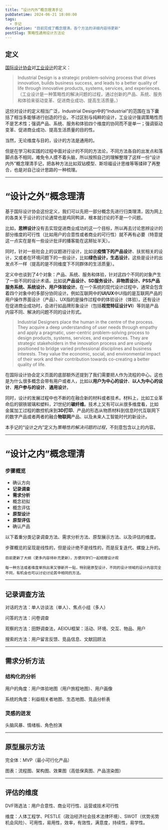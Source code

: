 ```yaml
---
title: “设计内外”概念理清手记
pubDatetime: 2024-06-21 18:00:00
tags:
  - 手记
description: "目前完成了概念理清，各个方法的详细内容待更新"
postSlug: 策略性通用设计方法论
---
```


## 定义

[国际设计协会](https://wdo.org/)对[工业设计](https://wdo.org/about/definition/)的定义：

> Industrial Design is a strategic problem-solving process that drives innovation, builds business success, and leads to a better quality of life through innovative products, systems, services, and experiences.（工业设计是一种策略性的解决问题的过程，通过创新的产品、系统、服务和体验来驱动变革、促进商业成功、提高生活质量。）

这份对设计的定义相当广泛，Industrial Design中的“Industrial”的范围在当下囊括了相当多能够进行创造的行业。不过区别与纯粹的设计，工业设计强调策略性而不是艺术性；强调产品、系统、服务和体验四个维度的协同而不是单一；强调驱动变革、促进商业成功、提高生活质量的目的性。

当然，无论维度与目的，设计的方法是通用的。

但是在学习和实践的过程中面对设计的不同的方法论，不同方法各自的出发点和落脚点各不相同，难免令人摸不着头脑，所以按照自己的理解整理了这样一份“设计内外”概念理清手记，把各种方法比如双钻模型、斯坦福设计思维等等揉碎了再整合，也是对自己设计思路的一种梳理。

---

# “设计之外”概念理清

基于国际设计协会这份定义，我们可以先把一部分概念先进行归类理清，因为网上的各类关于设计的讨论通常也是鸡同鸭讲，根本就讨论的不是一个问题。

比如，**思辨设计**没有去实现促进商业成功的这一个目标，所以再去讨论思辨设计的部分维度的可行性（比如用户的合意性或者商业的可行性）就不再有必要（特意提这一点实在是有一些设计批评的播客能在这掰扯半天）。

同时，针对一些社会上的议题进行设计，比如说**疫情下的产品设计**、扶贫相关的设计，又或者在环境问题下的一些设计，比如**绿色设计，生态设计**。这些是设计的出发点不一样（提高的是不同维度下不同群体的生活质量）。

定义中也谈到了4个对象：产品、系统、服务和体验，针对这四个不同的对象产生了一些不同的设计术语。比如说**产品设计、SD服务设计、非物质设计、PSS产品服务系统、系统设计、用户体验设计**。在一个系统的现代设计过程中，通常会包含着四个对象中的多部分协同设计。例如互联网中的**UI/UX**中UI指的是互联网产品的用户操作界面设计（产品）、UX指的是操作过程中的体验设计（体验）。还有设计在促进商业成功时，会进行如品牌形象设计（包括**视觉特征设计VI**）等则是产品内容不同、解决的问题不同的设计形式。

> Industrial Designers place the human in the centre of the process. They acquire a deep understanding of user needs through empathy and apply a pragmatic, user-centric problem-solving process to design products, systems, services, and experiences. They are strategic stakeholders in the innovation process and are uniquely positioned to bridge varied professional disciplines and business interests. They value the economic, social, and environmental impact of their work and their contribution towards co-creating a better quality of life.

在国际设计协会定义页面的底部额外还提到了我们需要把人作为流程的中心。这也是为什么很多概念会带有用户或者人，比如以**用户为中心的设计**、**以人为中心的设计**、**用户参与的设计**、**通用设计**。

同时，设计的发展过程中也不断的在融合新的材料或者技术。材料上，比如工业革命后的钢铁玻璃和塑料，21世纪的**碳纤维**。技术上又有可以从很多维度看，比如金属加工过程的数控机床到**3D打印**、产品的形态从物质材料到信息时代互联网下的数字产品或者两者的融合**物联网**产品、以及未来人工智能时代的新设计。

本手记的“设计之内”定义为*策略性的解决问题的过程*，不刻意包含以上的内容。

---

# “设计之内”概念理清

### 步骤概览

- 确认方向
- **记录调查**
- **需求分析**
- 概念初拟
- 概念评估
- **原型设计**
- **原型评估**
- 确认产品

以下着重分类记录调查方法、需求分析方法、原型展示方法、以及评估的维度。

步骤概览的呈现是线性的，但是设计绝不是线性的，而是反复迭代、螺旋上升的。

`目前更新了大纲（更多内容待补充更新），方便同学们一起梳理设计观`

`每一种方法或者维度单拎出来又够新开一贴，特别是原型设计，不同的设计领域的设计内容完全不同，有机会也可以讨论讨论其中相同的方法。`

---

## 记录调查方法

对话的方法：单人访谈法（单人）、焦点小组（多人）

问答的方法：问卷调查

观察的方法：田野调查法，AEIOU框架：活动、环境、交互、物品、用户

搜索的方法：用户留言反馈、竞品信息、文献回顾法

---

## 需求分析方法

### 结构化的分析

用户的角度：用户体验地图（用户旅程地图）、用户画像

系统的角度：利益相关者地图、生态地图、竞品分析表

### 灵感的迸发

头脑风暴、情绪板、角色扮演

---

## 原型展示方法

完全体：MVP（最小可行化产品）

图表：流程图、架构图、效果图（高低保真图、产品渲染图）

---

## 评估的维度

DVF筛选法：用户合意性、商业可行性、运营或技术可行性

维度：人体工程学、PESTLE（政治经济社会技术法律环境）、SWOT（优势劣势机会风险）、可用性，易用性，效率，有效性，满意度，持续性，易学性。
